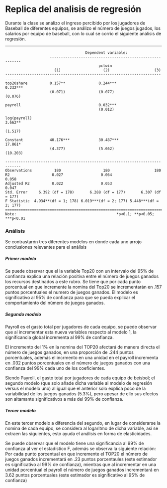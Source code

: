 # Replica del analisis de regresión 

Durante la clase se análizo el ingreso percibido por los jugadores de Baseball de diferentes equipos, se análizo el número de juegos jugados, los salarios por equipo de baseball, con lo cual se corrio el siguiente análisis de regresión.

_________________________________________________________________________________
                                        Dependent variable:                        
                        ---------------------------------------------------------
                                              pctwin                               
                          (1)                   (2)                    (3)          
    -----------------------------------------------------------------------------
    top20share          0.157**               0.244***               0.232***    
                        (0.071)               (0.077)                (0.076)    

    payroll                                   0.032***                          
                                              (0.012)                        

    log(payroll)                                                      3.662**
                                                                     (1.517)

    Constant            40.176***             30.487***               17.861*
                        (4.377)               (5.662)                (10.203)    

    -----------------------------------------------------------------------------
    Observations          180                   180                    180       
    R2                   0.027                 0.064                  0.058      
    Adjusted R2          0.022                 0.053                  0.047     
    Std. Error     6.392 (df = 178)       6.288 (df = 177)       6.307 (df = 177)
    F Statistic  4.934**(df = 1; 178) 6.019***(df = 2; 177) 5.448***(df = 2; 177)
    =============================================================================
    Note:                                             *p<0.1; **p<0.05; ***p<0.01
    
### Análisis 

Se contrastarón tres diferentes modelos en donde cada uno arrojo conclusiones relevantes para el análisis
##### Primer modelo

Se puede observar que el la variable Top20 con un intervalo del 95% de confianza explica una relación positiva entre el número de juegos ganados  los recursos destinados a este rubro. Se tiene que por cada punto porcentual en que incremente la nomina del Top20 se incrementarán en .157 puntos porcentuales el numero de juegos ganados.
El modelo es significativo al 95% de confianza para que se pueda explicar el comportamiento del número de juegos ganados.

##### Segundo modelo

Payroll es el gasto total por jugadores de cada equipo, se puede observar que al incrementar esta nueva variables respecto al modelo 1, la significancia global incrementa al 99% de confianza.

El incremento del 1% en la nomina del TOP20  afectará de manera directa el número de juegos ganados, en una proporción de .244 puntos porcentuales, además el incrmento en una unidad en el payroll incrementa en .032 puntos porcentuales en el número de juegos ganados con una confianza del 99% cada uno de los coeficientes.

Siendo Payroll, el gasto total por jugadores de cada equipo de beisbol; el segundo modelo (que solo añade dicha variable al modelo de regresión versus el modelo uno) al igual que el anterior solo explica poco de la variabilidad de los juegos ganados (5.3%), pero apesar de ello sus efectos son altamante significativos a más del 99% de confianza.

##### Tercer modelo

En este tercer modelo a diferencia del segundo, en lugar de considerarse la nomina de cada equipo, se considera al logaritmo de dicha variable, así se extraen las siguientes, esto ayuda el análisis en forma  de elasticidades.

Se puede observar que el modelo tiene una significancia al 99% de confianza al ver el estadístico F, además se observa la siguiente relación:
Por cada punto porcentual en que incremente el TOP20 el número de juegos ganados incrementará en .23 puntos porcentaules (este estimador es significativo al 99% de confianza), mientras que al incrementar en una unidad porcentual el payroll el número de juegos ganados incrementará en 3.62 puntos porcentuales (este estimador es significativo al 95% de confianza)

